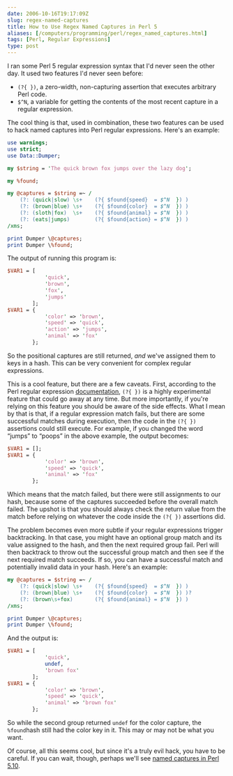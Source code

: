 ```yaml
--- 
date: 2006-10-16T19:17:09Z
slug: regex-named-captures
title: How to Use Regex Named Captures in Perl 5
aliases: [/computers/programming/perl/regex_named_captures.html]
tags: [Perl, Regular Expressions]
type: post
---
```


I ran some Perl 5 regular expression syntax that I'd never seen the other day.
It used two features I'd never seen before:

-   `(?{ })`, a zero-width, non-capturing assertion that executes arbitrary Perl
    code.
-   `$^N`, a variable for getting the contents of the most recent capture in a
    regular expression.

The cool thing is that, used in combination, these two features can be used to
hack named captures into Perl regular expressions. Here's an example:

``` perl
use warnings;
use strict;
use Data::Dumper;

my $string = 'The quick brown fox jumps over the lazy dog';

my %found;

my @captures = $string =~ /
    (?: (quick|slow) \s+    (?{ $found{speed}  = $^N  }) )
    (?: (brown|blue) \s+    (?{ $found{color}  = $^N  }) )
    (?: (sloth|fox)  \s+    (?{ $found{animal} = $^N  }) )
    (?: (eats|jumps)        (?{ $found{action} = $^N  }) )
/xms;

print Dumper \@captures;
print Dumper \%found;
```

The output of running this program is:

``` perl
$VAR1 = [
            'quick',
            'brown',
            'fox',
            'jumps'
        ];
$VAR1 = {
            'color' => 'brown',
            'speed' => 'quick',
            'action' => 'jumps',
            'animal' => 'fox'
        };
```

So the positional captures are still returned, *and* we've assigned them to keys
in a hash. This can be very convenient for complex regular expressions.

This is a cool feature, but there are a few caveats. First, according to the
Perl regular expression [documentation], `(?{ })` is a highly experimental
feature that could go away at any time. But more importantly, if you're relying
on this feature you should be aware of the side effects. What I mean by that is
that, if a regular expression match fails, but there are some successful matches
during execution, then the code in the `(?{ })` assertions could still execute.
For example, if you changed the word “jumps” to “poops” in the above example,
the output becomes:

``` perl
$VAR1 = [];
$VAR1 = {
            'color' => 'brown',
            'speed' => 'quick',
            'animal' => 'fox'
        };
```

Which means that the match failed, but there were still assignments to our hash,
because some of the captures succeeded before the overall match failed. The
upshot is that you should always check the return value from the match before
relying on whatever the code inside the `(?{ })` assertions did.

The problem becomes even more subtle if your regular expressions trigger
backtracking. In that case, you might have an optional group match and its value
assigned to the hash, and then the next required group fail. Perl will then
backtrack to throw out the successful group match and then see if the next
required match succeeds. If so, you can have a successful match and potentially
invalid data in your hash. Here's an example:

``` perl
my @captures = $string =~ /
    (?: (quick|slow) \s+    (?{ $found{speed}  = $^N  }) )
    (?: (brown|blue) \s+    (?{ $found{color}  = $^N  }) )?
    (?: (brown\s+fox)       (?{ $found{animal} = $^N  }) )
/xms;

print Dumper \@captures;
print Dumper \%found;
```

And the output is:

``` perl
$VAR1 = [
            'quick',
            undef,
            'brown fox'
        ];
$VAR1 = {
            'color' => 'brown',
            'speed' => 'quick',
            'animal' => 'brown fox'
        };
```

So while the second group returned `undef` for the color capture, the
`%found`hash still had the color key in it. This may or may not be what you
want.

Of course, all this seems cool, but since it's a truly evil hack, you have to be
careful. If you can wait, though, perhaps we'll see [named captures in Perl
5.10].

  [documentation]: http://search.cpan.org/perldoc/perlre#(?%7B_code_%7D)
    "Read about (?{ }) on CPAN"
  [named captures in Perl 5.10]: http://www.nntp.perl.org/group/perl.perl5.porters/;msgid=9b18b3110610051158h43c58810ted1017129929a539%5Bat%5Dmail.gmail.com
    "Perl 5 Porters: “[PATCH] Initial attempt at named captures for perls regexp engine”"
